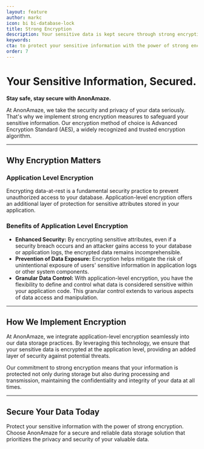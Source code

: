 ```yaml
---
layout: feature
author: markc
icon: bi bi-database-lock
title: Strong Encryption
description: Your sensitive data is kept secure through strong encryption.
keywords:
cta: to protect your sensitive information with the power of strong encryption.
order: 7
---
```


# Your Sensitive Information, Secured.
**Stay safe, stay secure with AnonAmaze.**

At AnonAmaze, we take the security and privacy of your data seriously. That's why we implement strong encryption measures to safeguard your sensitive information. Our encryption method of choice is Advanced Encryption Standard (AES), a widely recognized and trusted encryption algorithm.

---

## Why Encryption Matters

### Application Level Encryption
Encrypting data-at-rest is a fundamental security practice to prevent unauthorized access to your database. Application-level encryption offers an additional layer of protection for sensitive attributes stored in your application.

### Benefits of Application Level Encryption
- **Enhanced Security:** By encrypting sensitive attributes, even if a security breach occurs and an attacker gains access to your database or application logs, the encrypted data remains incomprehensible.
- **Prevention of Data Exposure:** Encryption helps mitigate the risk of unintentional exposure of users' sensitive information in application logs or other system components.
- **Granular Data Control:** With application-level encryption, you have the flexibility to define and control what data is considered sensitive within your application code. This granular control extends to various aspects of data access and manipulation.

---

## How We Implement Encryption

At AnonAmaze, we integrate application-level encryption seamlessly into our data storage practices. By leveraging this technology, we ensure that your sensitive data is encrypted at the application level, providing an added layer of security against potential threats.

Our commitment to strong encryption means that your information is protected not only during storage but also during processing and transmission, maintaining the confidentiality and integrity of your data at all times.

---

## Secure Your Data Today

Protect your sensitive information with the power of strong encryption. Choose AnonAmaze for a secure and reliable data storage solution that prioritizes the privacy and security of your valuable data.


